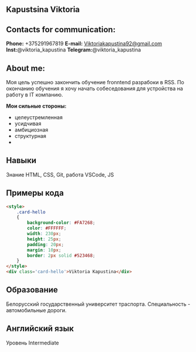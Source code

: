 ## Kapustsina Viktoria

## Contacts for communication:

**Phone:** +375291967819
**E-mail:** Viktoriakapustina92@gmail.com
**Inst:**@viktoria_kapustina
**Telegram:**@viktoria_kapustina

## About me:

Моя цель успешно закончить обучение fronntend разрабоки в RSS. По окончанию обучения я хочу начать собеседования для устройства на работу в IT компанию. 

**Мои сильные стороны:**
- целеустремленная
- усидчивая
- амбициозная
- структурная
- 

## Навыки

Знание HTML, CSS, Git, работа VSCode, JS

## Примеры кода

```html
<style>
    .card-hello
    {
        background-color: #FA7268;
        color: #FFFFFF;
        width: 230px;
        height: 25px;
        padding: 20px;
        margin: 10px;
        border: 2px solid #523468; 
    }
</style>   
<div class='card-hello'>Viktoria Kapustina</div>
```
## Образование

Белорусский государственный университет траспорта. Специальность - автомобильные дороги.

## Английский язык

Уровень Intermediate
